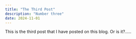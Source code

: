 ```yaml
---
title: "The Third Post"
description: "Number three"
date: 2024-11-01
---
```


This is the third post that I have posted on this blog. Or is it?.....